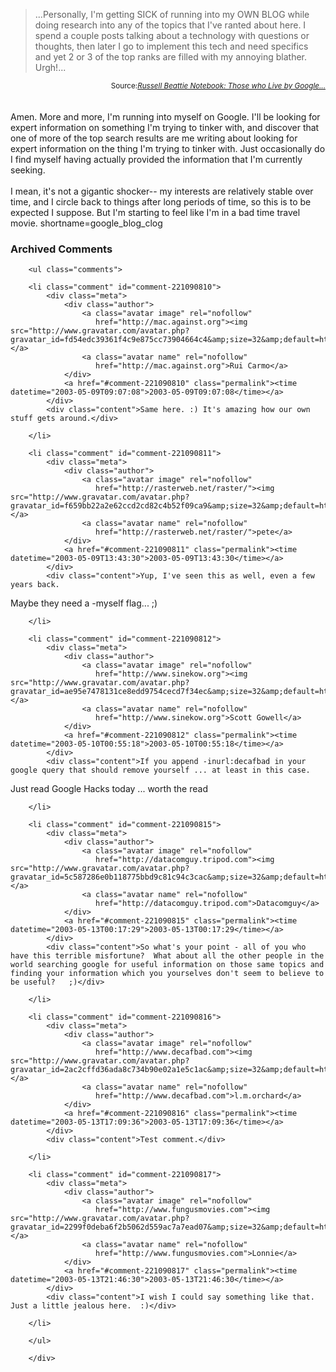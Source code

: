 <blockquote cite="http://www.russellbeattie.com/notebook/20030509.html#095103">...Personally, I'm getting SICK of running into my OWN BLOG while doing research into any of the topics that I've ranted about here. I spend a couple posts talking about a technology with questions or thoughts, then later I go to implement this tech and need specifics and yet 2 or 3 of the top ranks are filled with my annoying blather. Urgh!...</blockquote>
<div class="credit" align="right"><small>Source:<cite><a href="http://www.russellbeattie.com/notebook/20030509.html#095103">Russell Beattie Notebook: Those who Live by Google...</a></cite></small></div>
<br /><br />
Amen.  More and more, I'm running into myself on Google.  I'll be looking for expert information
on something I'm trying to tinker with, and discover that one of more of the top
search results are me writing about looking for expert information on the thing I'm
trying to tinker with.  Just occasionally do I find myself having actually provided
the information that I'm currently seeking.
<br /><br />
I mean, it's not a gigantic shocker-- my interests are relatively stable over
time, and I circle back to things after long periods of time, so this is to
be expected I suppose.  But I'm starting to feel like I'm in a bad time travel
movie.
<!--more-->
shortname=google_blog_clog

<div id="comments" class="comments archived-comments">
            <h3>Archived Comments</h3>
            
        <ul class="comments">
            
        <li class="comment" id="comment-221090810">
            <div class="meta">
                <div class="author">
                    <a class="avatar image" rel="nofollow" 
                       href="http://mac.against.org"><img src="http://www.gravatar.com/avatar.php?gravatar_id=fd54edc39361f4c9e875cc73904664c4&amp;size=32&amp;default=http://mediacdn.disqus.com/1320279820/images/noavatar32.png"/></a>
                    <a class="avatar name" rel="nofollow" 
                       href="http://mac.against.org">Rui Carmo</a>
                </div>
                <a href="#comment-221090810" class="permalink"><time datetime="2003-05-09T09:07:08">2003-05-09T09:07:08</time></a>
            </div>
            <div class="content">Same here. :) It's amazing how our own stuff gets around.</div>
            
        </li>
    
        <li class="comment" id="comment-221090811">
            <div class="meta">
                <div class="author">
                    <a class="avatar image" rel="nofollow" 
                       href="http://rasterweb.net/raster/"><img src="http://www.gravatar.com/avatar.php?gravatar_id=f659bb22a2e62ccd2cd82c4b52f09ca9&amp;size=32&amp;default=http://mediacdn.disqus.com/1320279820/images/noavatar32.png"/></a>
                    <a class="avatar name" rel="nofollow" 
                       href="http://rasterweb.net/raster/">pete</a>
                </div>
                <a href="#comment-221090811" class="permalink"><time datetime="2003-05-09T13:43:30">2003-05-09T13:43:30</time></a>
            </div>
            <div class="content">Yup, I've seen this as well, even a few years back.

Maybe they need a -myself flag... ;)</div>
            
        </li>
    
        <li class="comment" id="comment-221090812">
            <div class="meta">
                <div class="author">
                    <a class="avatar image" rel="nofollow" 
                       href="http://www.sinekow.org"><img src="http://www.gravatar.com/avatar.php?gravatar_id=ae95e7478131ce8edd9754cecd7f34ec&amp;size=32&amp;default=http://mediacdn.disqus.com/1320279820/images/noavatar32.png"/></a>
                    <a class="avatar name" rel="nofollow" 
                       href="http://www.sinekow.org">Scott Gowell</a>
                </div>
                <a href="#comment-221090812" class="permalink"><time datetime="2003-05-10T00:55:18">2003-05-10T00:55:18</time></a>
            </div>
            <div class="content">If you append -inurl:decafbad in your google query that should remove yourself ... at least in this case.

Just read Google Hacks today ... worth the read</div>
            
        </li>
    
        <li class="comment" id="comment-221090815">
            <div class="meta">
                <div class="author">
                    <a class="avatar image" rel="nofollow" 
                       href="http://datacomguy.tripod.com"><img src="http://www.gravatar.com/avatar.php?gravatar_id=5c587286e0b118775bbd9c81c94c3cac&amp;size=32&amp;default=http://mediacdn.disqus.com/1320279820/images/noavatar32.png"/></a>
                    <a class="avatar name" rel="nofollow" 
                       href="http://datacomguy.tripod.com">Datacomguy</a>
                </div>
                <a href="#comment-221090815" class="permalink"><time datetime="2003-05-13T00:17:29">2003-05-13T00:17:29</time></a>
            </div>
            <div class="content">So what's your point - all of you who have this terrible misfortune?  What about all the other people in the world searching google for useful information on those same topics and finding your information which you yourselves don't seem to believe to be useful?   ;)</div>
            
        </li>
    
        <li class="comment" id="comment-221090816">
            <div class="meta">
                <div class="author">
                    <a class="avatar image" rel="nofollow" 
                       href="http://www.decafbad.com"><img src="http://www.gravatar.com/avatar.php?gravatar_id=2ac2cffd36ada8c734b90e02a1e5c1ac&amp;size=32&amp;default=http://mediacdn.disqus.com/1320279820/images/noavatar32.png"/></a>
                    <a class="avatar name" rel="nofollow" 
                       href="http://www.decafbad.com">l.m.orchard</a>
                </div>
                <a href="#comment-221090816" class="permalink"><time datetime="2003-05-13T17:09:36">2003-05-13T17:09:36</time></a>
            </div>
            <div class="content">Test comment.</div>
            
        </li>
    
        <li class="comment" id="comment-221090817">
            <div class="meta">
                <div class="author">
                    <a class="avatar image" rel="nofollow" 
                       href="http://www.fungusmovies.com"><img src="http://www.gravatar.com/avatar.php?gravatar_id=2299f0deba6f2b5062d559ac7a7ead07&amp;size=32&amp;default=http://mediacdn.disqus.com/1320279820/images/noavatar32.png"/></a>
                    <a class="avatar name" rel="nofollow" 
                       href="http://www.fungusmovies.com">Lonnie</a>
                </div>
                <a href="#comment-221090817" class="permalink"><time datetime="2003-05-13T21:46:30">2003-05-13T21:46:30</time></a>
            </div>
            <div class="content">I wish I could say something like that.  Just a little jealous here.  :)</div>
            
        </li>
    
        </ul>
    
        </div>
    